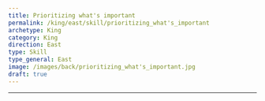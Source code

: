 ```yaml
---
title: Prioritizing what's important
permalink: /king/east/skill/prioritizing_what's_important
archetype: King
category: King
direction: East
type: Skill
type_general: East
image: /images/back/prioritizing_what's_important.jpg
draft: true
---
```


---
